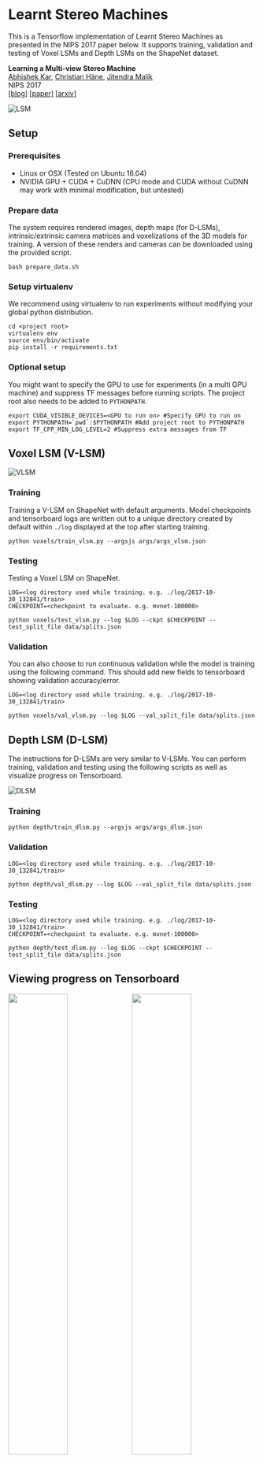 # Learnt Stereo Machines
This is a Tensorflow implementation of Learnt Stereo Machines as presented in the NIPS 2017 paper below. It supports training, validation and testing of Voxel LSMs and Depth LSMs on the ShapeNet dataset.

**Learning a Multi-view Stereo Machine**<br>
[Abhishek Kar](https://people.eecs.berkeley.edu/~akar/), [Christian Häne](https://people.eecs.berkeley.edu/~chaene/), [Jitendra Malik](https://people.eecs.berkeley.edu/~malik/) <br>
NIPS 2017<br>
[[blog]](http://bair.berkeley.edu/blog/2017/09/05/unified-3d/) 
[[paper]](https://people.eecs.berkeley.edu/~akar/lsm/lsm_nips17.pdf)
[[arxiv]](https://arxiv.org/abs/1708.05375)

![LSM](https://people.eecs.berkeley.edu/~akar/lsm/images/Network.png)

## Setup
### Prerequisites
 - Linux or OSX (Tested on Ubuntu 16.04)
 - NVIDIA GPU + CUDA + CuDNN (CPU mode and CUDA without CuDNN may work with minimal modification, but untested)

### Prepare data
The system requires rendered images, depth maps (for D-LSMs), intrinsic/extrinsic camera matrices and voxelizations of the 3D models for training. A version of these renders and cameras can be downloaded using the provided script.
```
bash prepare_data.sh
```

### Setup virtualenv
We recommend using virtualenv to run experiments without modifying your global python distribution.
```
cd <project root>
virtualenv env
source env/bin/activate
pip install -r requirements.txt
```

### Optional setup
You might want to specify the GPU to use for experiments (in a multi GPU machine) and suppress TF messages before running scripts. The project root also needs to be added to `PYTHONPATH`.
```
export CUDA_VISIBLE_DEVICES=<GPU to run on> #Specify GPU to run on
export PYTHONPATH=`pwd`:$PYTHONPATH #Add project root to PYTHONPATH
export TF_CPP_MIN_LOG_LEVEL=2 #Suppress extra messages from TF
```

## Voxel LSM (V-LSM)
![VLSM](https://people.eecs.berkeley.edu/~akar/lsm/images/voxel_results.png)

### Training
Training a V-LSM on ShapeNet with default arguments. Model checkpoints and tensorboard logs are written out to a unique directory created by default within `./log` displayed at the top after starting training.
```
python voxels/train_vlsm.py --argsjs args/args_vlsm.json
```

### Testing
Testing a Voxel LSM on ShapeNet.
```
LOG=<log directory used while training. e.g. ./log/2017-10-30_132841/train>
CHECKPOINT=<checkpoint to evaluate. e.g. mvnet-100000>

python voxels/test_vlsm.py --log $LOG --ckpt $CHECKPOINT --test_split_file data/splits.json
```
### Validation
You can also choose to run continuous validation while the model is training using the following command. This should add new fields to tensorboard showing validation accuracy/error.
```
LOG=<log directory used while training. e.g. ./log/2017-10-30_132841/train>

python voxels/val_vlsm.py --log $LOG --val_split_file data/splits.json
```

## Depth LSM (D-LSM)
The instructions for D-LSMs are very similar to V-LSMs. You can perform training, validation and testing using the following scripts as well as visualize progress on Tensorboard.

![DLSM](https://people.eecs.berkeley.edu/~akar/lsm/images/depth_results.png)

### Training
```
python depth/train_dlsm.py --argsjs args/args_dlsm.json
```

### Validation
```
LOG=<log directory used while training. e.g. ./log/2017-10-30_132841/train>

python depth/val_dlsm.py --log $LOG --val_split_file data/splits.json
```

### Testing
```
LOG=<log directory used while training. e.g. ./log/2017-10-30_132841/train>
CHECKPOINT=<checkpoint to evaluate. e.g. mvnet-100000>

python depth/test_dlsm.py --log $LOG --ckpt $CHECKPOINT --test_split_file data/splits.json
```

## Viewing progress on Tensorboard
<div width=100%>
<img src="https://people.eecs.berkeley.edu/~akar/lsm/images/run_vlsm.png" width=49%>
<img src="https://people.eecs.berkeley.edu/~akar/lsm/images/run_vlsm2.png" width=49%>
<img src="https://people.eecs.berkeley.edu/~akar/lsm/images/run_dlsm.png" width=98%>
</div>

You can view the training progress on tensorboard by using the logs written out while training.
```
LOG=<log directory used while training. e.g. ./log/2017-10-30_132841/train>
tensorboard --logdir $LOG
```



## Citation
If you use our code, we request you to cite the following work.
```
@incollection{lsmKarHM2017,
  author = {Abhishek Kar and
  Christian H\"ane and
  Jitendra Malik},
  title = {Learning a Multi-View Stereo Machine},
  booktitle = NIPS,
  year = {2017},
  }
```
<div align=center>
<img src="https://people.eecs.berkeley.edu/~akar/lsm/images/proj_gif.gif" width=45% style="margin-left:4%; border-right:solid; border-width:1px; border-color:rgba(0,0,0,0.42);">
<img src="https://people.eecs.berkeley.edu/~akar/lsm/images/unproj_gif.gif" width=45% style="margin-right:4%">
</div>